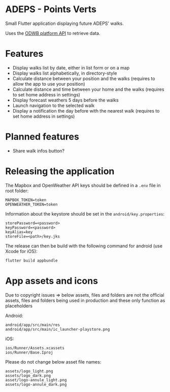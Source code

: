 # ADEPS - Points Verts

Small Flutter application displaying future ADEPS' walks.

Uses the [ODWB platform API](https://www.odwb.be/explore/dataset/points-verts-de-ladeps/) to retrieve data.

# Features

- Display walks list by date, either in list form or on a map
- Display walks list alphabetically, in directory-style
- Calculate distance between your position and the walks (requires to allow the app to use your position)
- Calculate distance and time between your home and the walks (requires to set home address in settings)
- Display forecast weathers 5 days before the walks
- Launch navigation to the selected walk
- Display a notification the day before with the nearest walk (requires to set home address in settings)

# Planned features

- Share walk infos button?

# Releasing the application

The Mapbox and OpenWeather API keys should be defined in a `.env` file in root folder:

```properties
MAPBOX_TOKEN=token
OPENWEATHER_TOKEN=token
```

Information about the keystore should be set in the `android/key.properties`:

```properties
storePassword=<password>
keyPassword=<password>
keyAlias=key
storeFile=<path>/key.jks
```

The release can then be build with the following command for android (use Xcode for iOS):

```bash
flutter build appbundle
```

# App assets and icons
Due to copyright issues => below assets, files and folders are not the official assets, files and folders being used in production and these only function as placeholders

Android:
```
android/app/src/main/res
android/app/src/main/ic_launcher-playstore.png
```

iOS:
```
ios/Runner/Assets.xcassets
ios/Runner/Base.Iproj
```

Please do not change below asset file names:
```
assets/logo_light.png
assets/logo_dark.png
asset/logo-annule_light.png
assets/logo-annule_dark.png

```